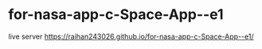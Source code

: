 # for-nasa-app-c-Space-App--e1
live server https://raihan243026.github.io/for-nasa-app-c-Space-App--e1/

